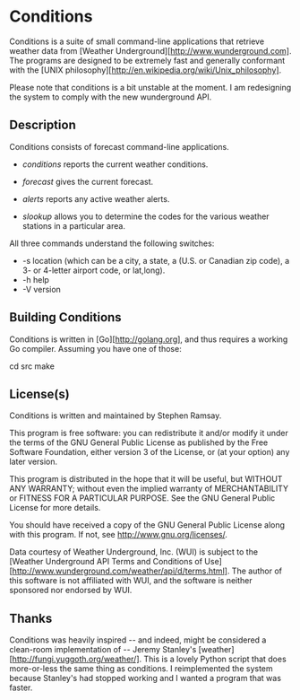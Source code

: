 
Conditions
==========

Conditions is a suite of small command-line applications that retrieve weather data from [Weather Underground][http://www.wunderground.com].  The programs are designed to be extremely fast and generally conformant with the [UNIX philosophy][http://en.wikipedia.org/wiki/Unix_philosophy].

Please note that conditions is a bit unstable at the moment.  I am redesigning the system to comply with the new wunderground API.

Description
-----------

Conditions consists of forecast command-line applications.


* _conditions_ reports the current weather conditions.

* _forecast_ gives the current forecast.

* _alerts_ reports any active weather alerts.

* _slookup_ allows you to determine the codes for the various weather stations in a particular area.
	
All three commands understand the following switches:

* -s location (which can be a city, a state, a (U.S. or Canadian zip code), a 3- or 4-letter airport code, or lat,long).
* -h help
* -V version

Building Conditions
-------------------

Conditions is written in [Go][http://golang.org], and thus requires a working Go compiler.  Assuming you have one of those:

cd src
make

License(s)
---------

Conditions is written and maintained by Stephen Ramsay.

This program is free software: you can redistribute it and/or modify it under the terms of the GNU General Public License as published by the Free Software Foundation, either version 3 of the License, or (at your option) any later version.

This program is distributed in the hope that it will be useful, but WITHOUT ANY WARRANTY; without even the implied warranty of MERCHANTABILITY or FITNESS FOR A PARTICULAR PURPOSE.  See the GNU General Public License for more details.

You should have received a copy of the GNU General Public License along with this program.  If not, see <http://www.gnu.org/licenses/>.

Data courtesy of Weather Underground, Inc. (WUI) is subject to the [Weather Underground API Terms and Conditions of Use][http://www.wunderground.com/weather/api/d/terms.html].  The author of this software is not affiliated with WUI, and the software is neither sponsored nor endorsed by WUI.

Thanks
------

Conditions was heavily inspired -- and indeed, might be considered a clean-room implementation of -- Jeremy Stanley's [weather][http://fungi.yuggoth.org/weather/].  This is a lovely Python script that does more-or-less the same thing as conditions.  I reimplemented the system because Stanley's had stopped working and I wanted a program that was faster.
